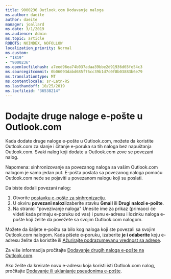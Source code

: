 ```yaml
---
title: 9000236 Outlook.com Dodavanje naloga
ms.author: daeite
author: daeite
manager: joallard
ms.date: 3/1/2019
ms.audience: Admin
ms.topic: article
ROBOTS: NOINDEX, NOFOLLOW
localization_priority: Normal
ms.custom:
- "1819"
- "9000236"
ms.openlocfilehash: a7eed96ea74b037adaa39bbe2d91936d65fe54c3
ms.sourcegitcommit: 0b06093dabd685f76cc39b1d7c0f8b03883b6e79
ms.translationtype: MT
ms.contentlocale: sr-Latn-RS
ms.lasthandoff: 10/25/2019
ms.locfileid: "36538214"
---
```

# <a name="add-your-other-email-accounts-to-outlookcom"></a>Dodajte druge naloge e-pošte u Outlook.com

Kada dodate druge naloge e-pošte u Outlook.com, možete da koristite Outlook.com za slanje i čitanje e-poruka sa tih naloga bez napuštanja Outlook.com. Svaki nalog koji dodate u Outlook.com zove se povezani nalog.

Napomena: sinhronizovanje sa povezanog naloga sa vašim Outlook.com nalogom je samo jedan put. E-pošta poslata sa povezanog naloga pomoću Outlook.com neće se pojaviti u povezanom nalogu koji su poslati.

Da biste dodali povezani nalog:

1. Otvorite [postavku e-pošte za sinhronizaciju](https://go.microsoft.com/fwlink/?linkid=875264).
2. U okviru **povezani nalozi**izaberite stavku **Gmail** ili **Drugi nalozi e-pošte**.
3. Na stranici "povezivanje naloga" Unesite ime za prikaz (primaoci će videti kada primaju e-poruku od vas) i punu e-adresu i lozinku naloga e-pošte koji želite da povežete sa svojim Outlook.com nalogom.

Možete da šaljete e-poštu sa bilo kog naloga koji ste povezali sa svojim Outlook.com nalogom. Kada pišete e-poruku, izaberite **je i odaberite** koju e-adresu želite da koristite ili [Ažurirajte podrazumevanu vrednost sa adrese](https://go.microsoft.com/fwlink/?linkid=875264).

Za više informacija pročitajte [Dodavanje drugih naloga e-pošte na Outlook.com](https://support.office.com/article/c5224df4-5885-4e79-91ba-523aa743f0ba?wt.mc_id=Office_Outlook_com_Alchemy).

Ako želite da kreirate novu e-adresu koja koristi isti Outlook.com nalog, pročitajte [Dodavanje ili uklanjanje pseudonima e-pošte](https://support.office.com/article/459b1989-356d-40fa-a689-8f285b13f1f2?wt.mc_id=Office_Outlook_com_Alchemy).